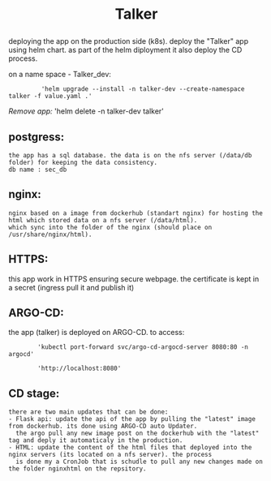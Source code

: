 # <p align="center">**Talker**</p>


deploying the app on the production side (k8s). deploy the "Talker" app using helm chart.
as part of the helm diployment it  also deploy the CD process.

on a name space - Talker_dev:

             'helm upgrade --install -n talker-dev --create-namespace talker -f value.yaml .'
 
*Remove app:*
             'helm delete -n talker-dev talker'


## postgress:
    the app has a sql database. the data is on the nfs server (/data/db folder) for keeping the data consistency.
    db name : sec_db

## nginx:
    nginx based on a image from dockerhub (standart nginx) for hosting the html which stored data on a nfs server (/data/html).
    which sync into the folder of the nginx (should place on /usr/share/nginx/html).

## HTTPS:
   this app work in HTTPS ensuring secure webpage. the certificate is kept in a secret (ingress pull it and publish it)

## ARGO-CD:
   the app (talker) is deployed on ARGO-CD.
   to access:
   
            'kubectl port-forward svc/argo-cd-argocd-server 8080:80 -n argocd'
   
            'http://localhost:8080'
   
## CD stage:
  
    there are two main updates that can be done:
    - Flask api: update the api of the app by pulling the "latest" image from dockerhub. its done using ARGO-CD auto Updater. 
      the argo pull any new image post on the dockerhub with the "latest" tag and deply it automaticaly in the production.
    - HTML: update the content of the html files that deployed into the nginx servers (its located on a nfs server). the process 
      is done my a CronJob that is schudle to pull any new changes made on the folder nginxhtml on the repsitory.
